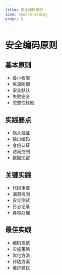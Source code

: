 ```yaml
---
title: 安全编码原则
icon: secure-coding
order: 5
---
```


# 安全编码原则

## 基本原则
- 最小权限
- 纵深防御
- 安全默认
- 失败安全
- 完整性校验

## 实践要点
- 输入验证
- 输出编码
- 身份认证
- 访问控制
- 数据加密

## 关键实践
- 代码审查
- 漏洞检测
- 安全测试
- 日志记录
- 异常处理

## 最佳实践
- 编码规范
- 实施策略
- 优化方法
- 评估方案
- 维护建议
